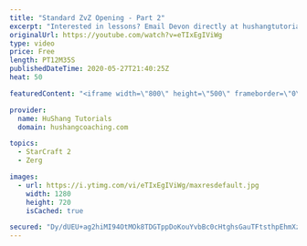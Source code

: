 ```yaml
---
title: "Standard ZvZ Opening - Part 2"
excerpt: "Interested in lessons? Email Devon directly at hushangtutorials@outlook.com ------------------------------------------------------------------------------------------------------- Want to support HuShang Tutorials directly? Patreon is a website where you can contribute a monthly donation that will help"
originalUrl: https://youtube.com/watch?v=eTIxEgIViWg
type: video
price: Free
length: PT12M35S
publishedDateTime: 2020-05-27T21:40:25Z
heat: 50

featuredContent: "<iframe width=\"800\" height=\"500\" frameborder=\"0\" src=\"https://www.youtube.com/embed/eTIxEgIViWg\" allow=\"accelerometer; autoplay; encrypted-media; gyroscope; picture-in-picture\" allowfullscreen></iframe>"

provider:
  name: HuShang Tutorials
  domain: hushangcoaching.com

topics:
  - StarCraft 2
  - Zerg

images:
  - url: https://i.ytimg.com/vi/eTIxEgIViWg/maxresdefault.jpg
    width: 1280
    height: 720
    isCached: true

secured: "Dy/dUEU+ag2hiMI94OtMOk8TDGTppDoKouYvbBc0cHtghsGauTFtsthpEhmXz5c5bEq2QjlhA2RIwLMleV7hNoLju4bib1mlZ+aeQ0lfkWkbbdWKlPBubl/TiQkpHutpFhzNM+L+YLUFGqQJ0fbHdNEd7TYF+1UNsdDTwKUVQ1p9RpbXkXYswThNA22dLCnwMJVDMDXIpGvLWWoDo8yZeO0DAAD7n20daybB3Fq2+j+tKqGBot9jyZB0BWEz6YJOOOBsUPvWrzIEqa014/Ym13l3sA89eFrcz3E+KIQaCBHPcv/FdZ6zr8UNtd4ggyHehmPwEXiNu9l8VDtF2h7U0cldkJ6rI/AmgbauNDQvT63uTUjCWC7EWwxApPsY3XdckYD6Jwy/8d2qox2bhcZO/3ZEJz/iZP0vMfX+TVyrUZk=;b7cl9Rw4buIJRHbeSkcHpg=="
---
```



